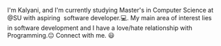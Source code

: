 I'm Kalyani, and I'm currently studying Master's in Computer Science at @SU with aspiring 
software developer.💻. 
My main area of interest lies in software development and I have a love/hate relationship with Programming.😐
Connect with me. 😃
